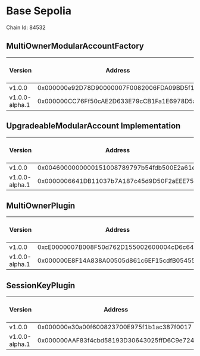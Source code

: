 # Base Sepolia
Chain Id: 84532

## MultiOwnerModularAccountFactory

| Version | Address | Explorer Link | Salt | Deploy Script Run |
| --------------- | ------------------------------------------ | ------------------------------------------------------------------------------------------- | -------------------------------------------------------------------- | ------------------------------------------------------------- |
| v1.0.0          | 0x000000e92D78D90000007F0082006FDA09BD5f11 | [explorer](https://sepolia.basescan.org/address/0x000000e92D78D90000007F0082006FDA09BD5f11) | `0x5db157a188f31855e74efff3`                                         | [run](../../broadcast/Deploy.s.sol/84532/run-1707339039.json) |
| v1.0.0-alpha.1  | 0x000000CC76Ff50cAE2D633E79cCB1Fa1E6978D5a | [explorer](https://sepolia.basescan.org/address/0x000000CC76Ff50cAE2D633E79cCB1Fa1E6978D5a) | `0x4e59b44847b379578588920ca78fbf26c0b4956cf030bee888e68000006b232d` | [run](../../broadcast/Deploy.s.sol/84532/run-1706829406.json) |

## UpgradeableModularAccount Implementation

| Version | Address | Explorer Link | Salt | Deploy Script Run |
| --------------- | ------------------------------------------ | ------------------------------------------------------------------------------------------- | -------------------------------------------------------------------- | ------------------------------------------------------------- |
| v1.0.0          | 0x0046000000000151008789797b54fdb500E2a61e | [explorer](https://sepolia.basescan.org/address/0x0046000000000151008789797b54fdb500E2a61e) | `0x3249843e32cfdd3724630092`                                         | [run](../../broadcast/Deploy.s.sol/84532/run-1707339039.json) |
| v1.0.0-alpha.1  | 0x0000006641DB11037b7A187c45d9D50F2aEEE750 | [explorer](https://sepolia.basescan.org/address/0x0000006641DB11037b7A187c45d9D50F2aEEE750) | `0x4e59b44847b379578588920ca78fbf26c0b4956c94215d344a5800000025f1da` | [run](../../broadcast/Deploy.s.sol/84532/run-1706829406.json) |

## MultiOwnerPlugin

| Version | Address | Explorer Link | Salt | Deploy Script Run |
| --------------- | ------------------------------------------ | ------------------------------------------------------------------------------------------- | -------------------------------------------------------------------- | ------------------------------------------------------------- |
| v1.0.0          | 0xcE0000007B008F50d762D155002600004cD6c647 | [explorer](https://sepolia.basescan.org/address/0xcE0000007B008F50d762D155002600004cD6c647) | `0x9292f6fd68967e13eda2502d`                                         | [run](../../broadcast/Deploy.s.sol/84532/run-1707339039.json) |
| v1.0.0-alpha.1  | 0x000000E8F14A838A00505d861c6EF15cdfB05455 | [explorer](https://sepolia.basescan.org/address/0x000000E8F14A838A00505d861c6EF15cdfB05455) | `0x4e59b44847b379578588920ca78fbf26c0b4956caf82b75fdc696800005a6250` | [run](../../broadcast/Deploy.s.sol/84532/run-1706829406.json) |

## SessionKeyPlugin

| Version | Address | Explorer Link | Salt | Deploy Script Run |
| --------------- | ------------------------------------------ | ------------------------------------------------------------------------------------------- | -------------------------------------------------------------------- | ------------------------------------------------------------- |
| v1.0.0          | 0x000000e30a00f600823700E975f1b1ac387f0017 | [explorer](https://sepolia.basescan.org/address/0x000000e30a00f600823700E975f1b1ac387f0017) | `0x27f40fd3b6cb45339dbcecac`                                         | [run](../../broadcast/Deploy.s.sol/84532/run-1707339039.json) |
| v1.0.0-alpha.1  | 0x000000AAF83f4cbd58193D30643025ffD6C9e724 | [explorer](https://sepolia.basescan.org/address/0x000000AAF83f4cbd58193D30643025ffD6C9e724) | `0x4e59b44847b379578588920ca78fbf26c0b4956cf3b65a380cd6110000b01942` | [run](../../broadcast/Deploy.s.sol/84532/run-1706829406.json) |

